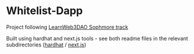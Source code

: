 # Whitelist-Dapp
Project following [LearnWeb3DAO Sophmore track](https://www.learnweb3.io/tracks/sophomore)

Built using hardhat and next.js tools - see both readme files in the relevant subdirectories ([hardhat](./hardhat/README.md) / [next.js](./my-app/README.md))
